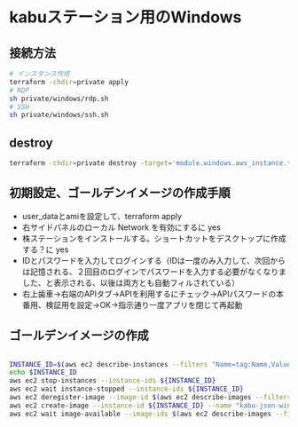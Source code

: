 # kabuステーション用のWindows

## 接続方法

```bash
# インスタンス作成
terraform -chdir=private apply
# RDP
sh private/windows/rdp.sh
# SSH
sh private/windows/ssh.sh
```

## destroy

```bash
terraform -chdir=private destroy -target='module.windows.aws_instance.this'
```

## 初期設定、ゴールデンイメージの作成手順

- user_dataとamiを設定して、terraform apply
- 右サイドパネルのローカル Network を有効にするに yes
- 株ステーションをインストールする。ショートカットをデスクトップに作成する？に yes
- IDとパスワードを入力してログインする（IDは一度のみ入力して、次回からは記憶される、２回目のログインでパスワードを入力する必要がなくなりました、と表示される、以後は両方とも自動フィルされている）
- 右上歯車→右端のAPIタブ→APIを利用するにチェック→APIパスワードの本番用、検証用を設定→OK→指示通り一度アプリを閉じて再起動

## ゴールデンイメージの作成

```bash

INSTANCE_ID=$(aws ec2 describe-instances --filters "Name=tag:Name,Values=kabu-json-windows" "Name=instance-state-name,Values=running" --query 'Reservations[*].Instances[*].InstanceId' --output text)
echo $INSTANCE_ID
aws ec2 stop-instances --instance-ids ${INSTANCE_ID}
aws ec2 wait instance-stopped --instance-ids ${INSTANCE_ID}
aws ec2 deregister-image --image-id $(aws ec2 describe-images --filters "Name=name,Values=kabu-json-windows" --query 'Images[*].ImageId' --output text)
aws ec2 create-image --instance-id ${INSTANCE_ID} --name "kabu-json-windows" --reboot
aws ec2 wait image-available --image-ids $(aws ec2 describe-images --filters "Name=name,Values=kabu-json-windows" --query 'Images[*].ImageId' --output text)
```
